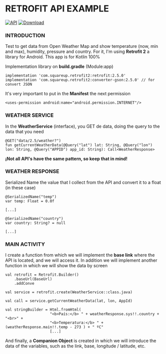 # RETROFIT API EXAMPLE

[![API](https://img.shields.io/badge/API-15%2B-brightgreen.svg?style=flat)](https://android-arsenal.com/api?level=15)
[![Download](https://img.shields.io/badge/Kotlin-1.3.20-brightgreen.svg?style=flat&logo=kotlin)](https://kotlinlang.org/docs/reference/whatsnew13.html)

### INTRODUCTION
Test to get data from Open Weather Map and show temperature (now, min and max), humidity, pressure and country. For it, I'm using **Retrofit 2** a library for Android. This app is for Kotlin 100%

Implementation library on **build.gradle** (Module:app)
```
implementation 'com.squareup.retrofit2:retrofit:2.5.0'
implementation 'com.squareup.retrofit2:converter-gson:2.5.0' // for convert JSON
```

It's very important to put in the **Manifest** the next permission
```
<uses-permission android:name="android.permission.INTERNET"/>
```

### WEATHER SERVICE

In the **WeatherService** (interface), you GET de data, doing the query to the data that you need
```
@GET("data/2.5/weather?")
fun getCurrentWeatherData(@Query("lat") lat: String, @Query("lon") lon: String, @Query("APPID") app_id: String): Call<WeatherResponse>
```

**¡Not all API's have the same pattern, so keep that in mind!**


### WEATHER RESPONSE

Serialized Name the value that I collect from the API and convert it to a float (in these case)
```
@SerializedName("temp")
var temp: Float = 0.0f

[...]

@SerializedName("country")
var country: String? = null

[...]
```

### MAIN ACTIVITY

I create a function from which we will implement the **base link** where the API is located, and we will access it. In addition we will implement another function in which we will show the data by screen
```
val retrofit = Retrofit.Builder()
    .baseUrl(BaseUrl)
    .addConve
    
val service = retrofit.create(WeatherService::class.java)

val call = service.getCurrentWeatherData(lat, lon, AppId)
```

```
val stringBuilder = Html.fromHtml(
                    "<b>País:</b> " + weatherResponse.sys!!.country + "<br>" +
                    "<b>Temperatura:</b> " +(weatherResponse.main!!.temp - 273 ) + " ºC"
                    [...]
```

And finally, a **Companion Object** is created in which we will introduce the data of the variables, such as the link, base, longitude / latitude, etc.



